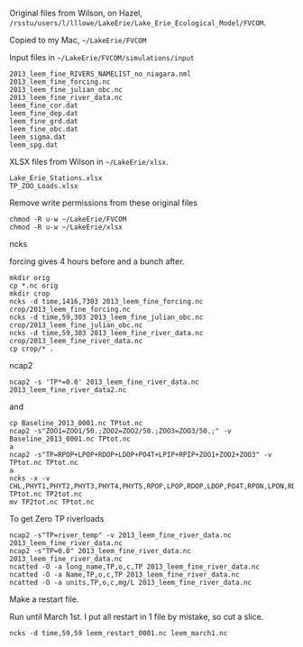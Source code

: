 Original files from Wilson, on Hazel, `/rsstu/users/l/lllowe/LakeErie/Lake_Erie_Ecological_Model/FVCOM`.

Copied to my Mac, `~/LakeErie/FVCOM`

Input files in `~/LakeErie/FVCOM/simulations/input`
```
2013_leem_fine_RIVERS_NAMELIST_no_niagara.nml
2013_leem_fine_forcing.nc
2013_leem_fine_julian_obc.nc
2013_leem_fine_river_data.nc
leem_fine_cor.dat
leem_fine_dep.dat
leem_fine_grd.dat
leem_fine_obc.dat
leem_sigma.dat
leem_spg.dat
```

XLSX files from Wilson in `~/LakeErie/xlsx`.
```
Lake_Erie_Stations.xlsx
TP_ZOO_Loads.xlsx
```

Remove write permissions from these original files
```
chmod -R u-w ~/LakeErie/FVCOM
chmod -R u-w ~/LakeErie/xlsx
```

ncks

forcing gives 4 hours before and a bunch after.
```
mkdir orig
cp *.nc orig
mkdir crop
ncks -d time,1416,7303 2013_leem_fine_forcing.nc crop/2013_leem_fine_forcing.nc
ncks -d time,59,303 2013_leem_fine_julian_obc.nc crop/2013_leem_fine_julian_obc.nc
ncks -d time,59,303 2013_leem_fine_river_data.nc crop/2013_leem_fine_river_data.nc
cp crop/* .
```

ncap2
```
ncap2 -s 'TP*=0.0' 2013_leem_fine_river_data.nc 2013_leem_fine_river_data2.nc
```
and
```
cp Baseline_2013_0001.nc TPtot.nc
ncap2 -s"ZOO1=ZOO1/50.;ZOO2=ZOO2/50.;ZOO3=ZOO3/50.;" -v Baseline_2013_0001.nc TPtot.nc
a
ncap2 -s"TP=RPOP+LPOP+RDOP+LDOP+PO4T+LPIP+RPIP+ZOO1+ZOO2+ZOO3" -v TPtot.nc TPtot.nc
a
ncks -x -v CHL,PHYT1,PHYT2,PHYT3,PHYT4,PHYT5,RPOP,LPOP,RDOP,LDOP,PO4T,RPON,LPON,RDON,LDON,NH4T,NO23,BSI,SIT,RPOC,LPOC,RDOC,LDOC,EXDOC,REPOC,REDOC,O2EQ,DO,ZOO1,ZOO2,ZOO3,BALG,DYE,LPIP,RPIP,IPOP,IPON,IPOC,Hyp2_Area TPtot.nc TP2tot.nc
mv TP2tot.nc TPtot.nc
```

To get Zero TP riverloads
```
ncap2 -s"TP=river_temp" -v 2013_leem_fine_river_data.nc 2013_leem_fine_river_data.nc
ncap2 -s"TP=0.0" 2013_leem_fine_river_data.nc 2013_leem_fine_river_data.nc
ncatted -O -a long_name,TP,o,c,TP 2013_leem_fine_river_data.nc
ncatted -O -a Name,TP,o,c,TP 2013_leem_fine_river_data.nc
ncatted -O -a units,TP,o,c,mg/L 2013_leem_fine_river_data.nc
```

Make a restart file.

Run until March 1st.  I put all restart in 1 file by mistake, so cut a slice.
```
ncks -d time,59,59 leem_restart_0001.nc leem_march1.nc
```



